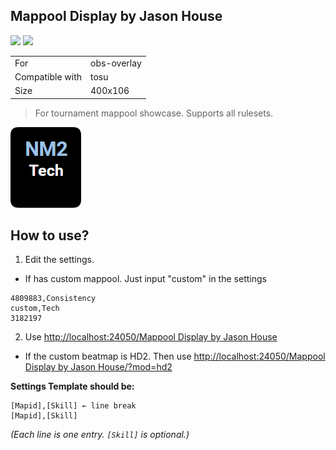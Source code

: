 ## Mappool Display by Jason House

<a href="https://osuck.link/redirect/https://files.osuck.link/tosu/Mappool Display by Jason House v1.0.zip" target="_blank"><img height="35" src="https://img.shields.io/badge/Download_PP_Counter-67A564?style=for-the-badge&logo=cloud&logoColor=white" /></a>  <a href="https://github.com/mas-alone" target="_blank"><img height="35" src="https://img.shields.io/badge/github-000000?style=for-the-badge&logo=github&logoColor=white" /></a>

|||
| ------------- | ------------- |
| For | obs-overlay |
| Compatible with | tosu |
| Size |  400x106 |

> For tournament mappool showcase. Supports all rulesets.

<img src="/.github/images/Mappool Display by Jason House.png" />

## How to use?
1. Edit the settings.
 - If has custom mappool. Just input "custom" in the settings
```
4809883,Consistency
custom,Tech
3182197
```

2. Use [http://localhost:24050/Mappool Display by Jason House](<http://localhost:24050/Mappool Display by Jason House>)
 - If the custom beatmap is HD2. Then use [http://localhost:24050/Mappool Display by Jason House/?mod=hd2](<http://localhost:24050/Mappool Display by Jason House/?mod=hd2>)

**Settings Template should be:**
```
[Mapid],[Skill] ← line break
[Mapid],[Skill]
```
*(Each line is one entry. `[Skill]` is optional.)*

